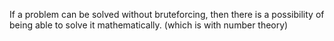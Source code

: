 If a problem can be solved without bruteforcing, then there is a possibility of being able to solve it mathematically. (which is with number theory)
